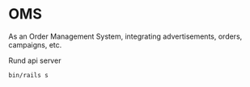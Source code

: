 # OMS 

As an Order Management System, integrating advertisements, orders, campaigns, etc.

Rund api server
```
bin/rails s
```